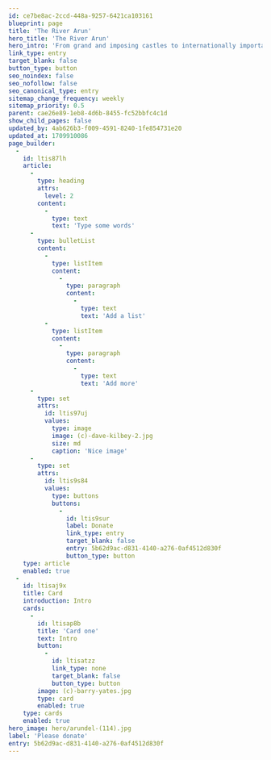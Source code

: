 ```yaml
---
id: ce7be8ac-2ccd-448a-9257-6421ca103161
blueprint: page
title: 'The River Arun'
hero_title: 'The River Arun'
hero_intro: 'From grand and imposing castles to internationally important wetlands, the Arun has shaped its riverscape for both people and wildlife.'
link_type: entry
target_blank: false
button_type: button
seo_noindex: false
seo_nofollow: false
seo_canonical_type: entry
sitemap_change_frequency: weekly
sitemap_priority: 0.5
parent: cae26e89-1eb8-4d6b-8455-fc52bbfc4c1d
show_child_pages: false
updated_by: 4ab626b3-f009-4591-8240-1fe854731e20
updated_at: 1709910086
page_builder:
  -
    id: ltis87lh
    article:
      -
        type: heading
        attrs:
          level: 2
        content:
          -
            type: text
            text: 'Type some words'
      -
        type: bulletList
        content:
          -
            type: listItem
            content:
              -
                type: paragraph
                content:
                  -
                    type: text
                    text: 'Add a list'
          -
            type: listItem
            content:
              -
                type: paragraph
                content:
                  -
                    type: text
                    text: 'Add more'
      -
        type: set
        attrs:
          id: ltis97uj
          values:
            type: image
            image: (c)-dave-kilbey-2.jpg
            size: md
            caption: 'Nice image'
      -
        type: set
        attrs:
          id: ltis9s84
          values:
            type: buttons
            buttons:
              -
                id: ltis9sur
                label: Donate
                link_type: entry
                target_blank: false
                entry: 5b62d9ac-d831-4140-a276-0af4512d830f
                button_type: button
    type: article
    enabled: true
  -
    id: ltisaj9x
    title: Card
    introduction: Intro
    cards:
      -
        id: ltisap8b
        title: 'Card one'
        text: Intro
        button:
          -
            id: ltisatzz
            link_type: none
            target_blank: false
            button_type: button
        image: (c)-barry-yates.jpg
        type: card
        enabled: true
    type: cards
    enabled: true
hero_image: hero/arundel-(114).jpg
label: 'Please donate'
entry: 5b62d9ac-d831-4140-a276-0af4512d830f
---
```

